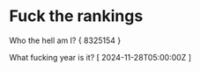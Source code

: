 # Fuck the rankings

Who the hell am I?
{ 8325154 }

What fucking year is it?
[ 2024-11-28T05:00:00Z ]
